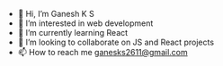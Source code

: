 - 👋 Hi, I’m Ganesh K S
- 👀 I’m interested in web development
- 🌱 I’m currently learning React
- 💞️ I’m looking to collaborate on JS and React projects
- 📫 How to reach me  ganesks2611@gmail.com

<!---
ganeshks26/ganeshks26 is a ✨ special ✨ repository because its `README.md` (this file) appears on your GitHub profile.
You can click the Preview link to take a look at your changes.
--->
